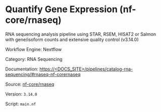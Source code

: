 # Quantify Gene Expression (nf-core/rnaseq)

RNA sequencing analysis pipeline using STAR, RSEM, HISAT2 or Salmon with gene/isoform counts and extensive quality control (v3.14.0)


Workflow Engine: Nextflow


Category: RNA Sequencing


Documentation: [https://<DOCS_SITE>/pipelines/catalog-rna-sequencing/#rnaseq-nf-corernaseq](https://<DOCS_SITE>/pipelines/catalog-rna-sequencing/#rnaseq-nf-corernaseq)


Source: [nf-core/rnaseq](nf-core/rnaseq)


Version: `3.14.0`


Script: `main.nf`

